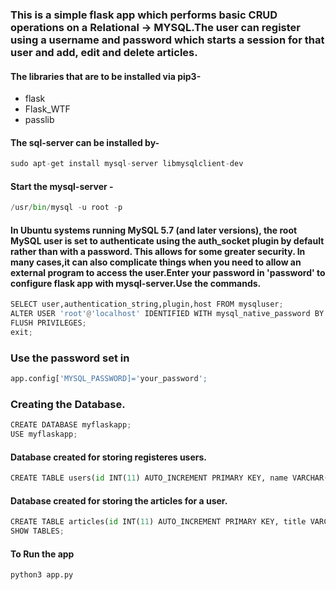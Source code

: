 ### This is a simple flask app which performs basic CRUD operations on a Relational -> MYSQL.The user can register using a username and password which starts a session for that user and add, edit and delete articles.

#### The libraries that are to be installed via pip3-
* flask
* Flask_WTF
* passlib

#### The sql-server can be installed by-
```py
sudo apt-get install mysql-server libmysqlclient-dev
```
#### Start the mysql-server -
```py
/usr/bin/mysql -u root -p
```
#### In Ubuntu systems running MySQL 5.7 (and later versions), the root MySQL user is set to authenticate using the auth_socket plugin by default rather than with a password. This allows for some greater security. In many cases,it can also complicate things when you need to allow an external program to access the user.Enter your password in 'password' to configure flask app with mysql-server.Use the commands.

```py
SELECT user,authentication_string,plugin,host FROM mysqluser;
ALTER USER 'root'@'localhost' IDENTIFIED WITH mysql_native_password BY 'password';
FLUSH PRIVILEGES;
exit;
```
### Use the password set in 
```py
app.config['MYSQL_PASSWORD]='your_password';
```
### Creating the Database.
```py
CREATE DATABASE myflaskapp;
USE myflaskapp;
```
#### Database created for storing registeres users.
```py
CREATE TABLE users(id INT(11) AUTO_INCREMENT PRIMARY KEY, name VARCHAR(100),email VARCHAR(100),username VARCHAR(30), password VARCHAR(100), register_date TIMESTAMP DEFAULT CURRENT_TIMESTAMP);
```
#### Database created for storing the articles for a user.
```py
CREATE TABLE articles(id INT(11) AUTO_INCREMENT PRIMARY KEY, title VARCHAR(255),author VARCHAR(100),body TEXT, create_date TIMESTAMP DEFAULT CURRENT_TIMESTAMP);
SHOW TABLES;
```
#### To Run the app 
```py
python3 app.py 
```


